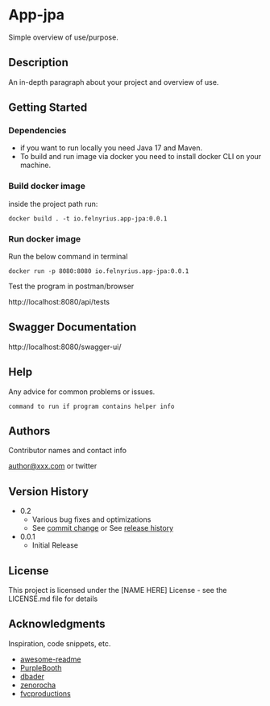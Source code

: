# App-jpa

Simple overview of use/purpose.

## Description

An in-depth paragraph about your project and overview of use.

## Getting Started
### Dependencies
* if you want to run locally you need Java 17 and Maven.
* To build and run image via docker you need to install docker CLI on your machine.

### Build docker image

inside the project path run:
```
docker build . -t io.felnyrius.app-jpa:0.0.1
```

### Run docker image

Run the below command in terminal
```
docker run -p 8080:8080 io.felnyrius.app-jpa:0.0.1
```
Test the program in postman/browser

http://localhost:8080/api/tests

## Swagger Documentation
http://localhost:8080/swagger-ui/

## Help

Any advice for common problems or issues.
```
command to run if program contains helper info
```

## Authors

Contributor names and contact info

author@xxx.com or twitter

## Version History

* 0.2
    * Various bug fixes and optimizations
    * See [commit change]() or See [release history]()
* 0.0.1
    * Initial Release

## License

This project is licensed under the [NAME HERE] License - see the LICENSE.md file for details

## Acknowledgments

Inspiration, code snippets, etc.
* [awesome-readme](https://github.com/matiassingers/awesome-readme)
* [PurpleBooth](https://gist.github.com/PurpleBooth/109311bb0361f32d87a2)
* [dbader](https://github.com/dbader/readme-template)
* [zenorocha](https://gist.github.com/zenorocha/4526327)
* [fvcproductions](https://gist.github.com/fvcproductions/1bfc2d4aecb01a834b46)